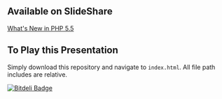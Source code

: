 ## Available on SlideShare

[What's New in PHP 5.5](http://www.slideshare.net/CoreyBallou/whats-new-in-php-55-26062288)

## To Play this Presentation

Simply download this repository and navigate to `index.html`. All file path includes are relative.


[![Bitdeli Badge](https://d2weczhvl823v0.cloudfront.net/cballou/whats-new-in-php-5.5-presentation/trend.png)](https://bitdeli.com/free "Bitdeli Badge")

